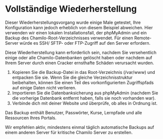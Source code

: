 # Vollständige Wiederherstellung

Dieser Wiederherstellungsvorgang wurde einige Male getestet, Ihre Konfiguration kann jedoch erheblich von diesem Beispiel abweichen. Hier verwenden wir einen lokalen Installationsfall, der phpMyAdmin und ein Backup des Chamilo-Root-Verzeichnisses verwendet. Für einen Remote-Server würde es SSH/ SFTP- oder FTP-Zugriff auf den Server erfordern.

Diese Wiederherstellung kann erforderlich sein, nachdem Sie versehentlich einige oder alle Chamilo-Datenbanken gelöscht haben oder nachdem auf Ihrem Server durch einen Cracker ernsthafte Schäden verursacht wurden.

1. Kopieren Sie die Backup-Datei in das Root-Verzeichnis \(/var/www\) und entpacken Sie sie. Wenn Sie die gleiche Verzeichnisstruktur beibehalten, können Sie einen Teil des vorkonfigurierten Zugriffspfads auf einige Daten nicht verlieren.
2. Importieren Sie die Datenbanksicherung aus phpMyAdmin \(nachdem Sie die vorherige Datenbank entfernt haben, falls sie noch vorhanden war\).
3. Verbinde dich mit deiner Website und überprüfe, ob alles in Ordnung ist.

Das Backup enthält Benutzer, Passwörter, Kurse, Lernpfade und alle Ressourcen Ihres Portals.

Wir empfehlen aktiv, mindestens einmal täglich automatische Backups auf einem anderen Server für kritische Chamilo Server zu erstellen.

